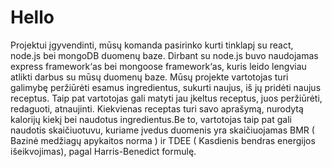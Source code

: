 <h1> Hello </h1>
Projektui įgyvendinti, mūsų komanda pasirinko kurti tinklapį su react, node.js bei mongoDB duomenų baze. Dirbant su node.js buvo naudojamas express framework‘as bei mongoose framework‘as, kuris leido lengviau atlikti darbus su mūsų duomenų baze. Mūsų projekte vartotojas turi galimybę peržiūrėti esamus ingredientus, sukurti naujus, iš jų pridėti naujus receptus. Taip pat vartotojas gali matyti jau įkeltus receptus, juos peržiūrėti, redaguoti, atnaujinti. Kiekvienas receptas turi savo aprašymą, nurodytą kalorijų kiekį bei naudotus ingredientus.Be to, vartotojas taip pat gali naudotis skaičiuotuvu, kuriame įvedus duomenis yra skaičiuojamas BMR ( Bazinė medžiagų apykaitos norma ) ir TDEE ( Kasdienis bendras energijos išeikvojimas), pagal Harris-Benedict formulę.
